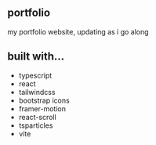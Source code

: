 ## portfolio

my portfolio website, updating as i go along

## built with...

- typescript
- react
- tailwindcss
- bootstrap icons
- framer-motion
- react-scroll
- tsparticles
- vite
